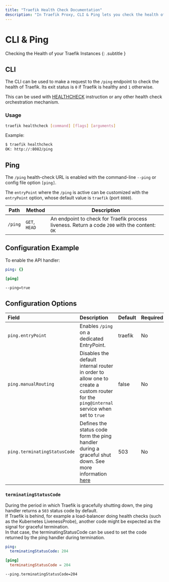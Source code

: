 ```yaml
---
title: "Traefik Health Check Documentation"
description: "In Traefik Proxy, CLI & Ping lets you check the health of your Traefik instances. Read the technical documentation for configuration examples and options."
---
```


# CLI & Ping

Checking the Health of your Traefik Instances
{: .subtitle }

## CLI

The CLI can be used to make a request to the `/ping` endpoint to check the health of Traefik. Its exit status is `0` if Traefik is healthy and `1` otherwise.

This can be used with [HEALTHCHECK](https://docs.docker.com/engine/reference/builder/#healthcheck) instruction or any other health check orchestration mechanism.

### Usage 

```sh
traefik healthcheck [command] [flags] [arguments]
```

Example:

```sh
$ traefik healthcheck
OK: http://:8082/ping
```

## Ping

The `/ping` health-check URL is enabled with the command-line `--ping` or config file option `[ping]`.

The `entryPoint` where the `/ping` is active can be customized with the `entryPoint` option,
whose default value is `traefik` (port `8080`).

| Path    | Method        | Description                                                                                         |
|---------|---------------|-----------------------------------------------------------------------------------------------------|
| `/ping` | `GET`, `HEAD` | An endpoint to check for Traefik process liveness. Return a code `200` with the content: `OK` |

## Configuration Example

To enable the API handler:

```yaml tab="File (YAML)"
ping: {}
```

```toml tab="File (TOML)"
[ping]
```

```bash tab="CLI"
--ping=true
```

## Configuration Options

| Field | Description                                               | Default              | Required |
|:------|:----------------------------------------------------------|:---------------------|:---------|
| `ping.entryPoint` | Enables `/ping` on a dedicated EntryPoint. | traefik  | No   |
| `ping.manualRouting` | Disables the default internal router in order to allow one to create a custom router for the `ping@internal` service when set to `true` | false | No   |
| `ping.terminatingStatusCode` | Defines the status code form the ping handler during a graceful shut down. See more information [here](#terminatingstatuscode) | 503 | No   |

### `terminatingStatusCode`

During the period in which Traefik is gracefully shutting down, the ping handler
returns a `503` status code by default.  
If Traefik is behind, for example a load-balancer
doing health checks (such as the Kubernetes LivenessProbe), another code might
be expected as the signal for graceful termination.  
In that case, the terminatingStatusCode can be used to set the code returned by the ping
handler during termination.

```yaml tab="File (YAML)"
ping:
  terminatingStatusCode: 204
```

```toml tab="File (TOML)"
[ping]
  terminatingStatusCode = 204
```

```bash tab="CLI"
--ping.terminatingStatusCode=204
```
